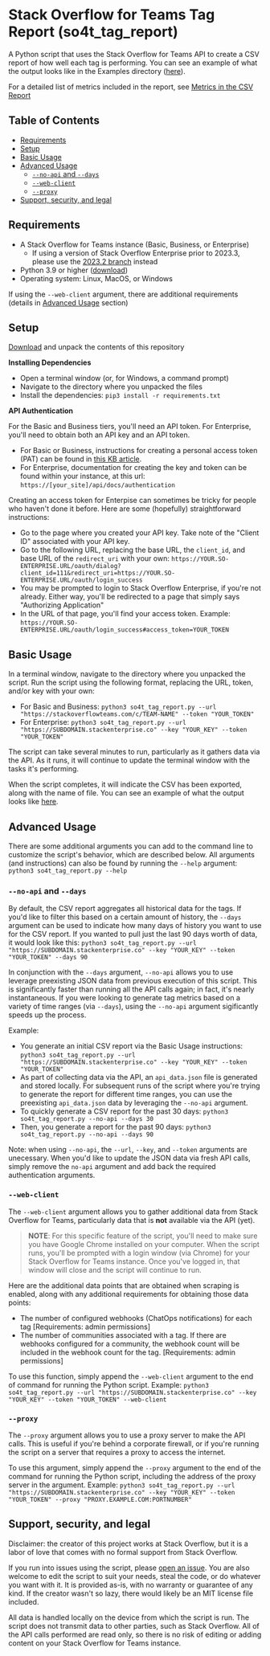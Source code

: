 # Stack Overflow for Teams Tag Report (so4t_tag_report)
A Python script that uses the Stack Overflow for Teams API to create a CSV report of how well each tag is performing. You can see an example of what the output looks like in the Examples directory ([here](https://github.com/jklick-so/so4t_tag_report/blob/main/Examples/tag_metrics.csv)).

For a detailed list of metrics included in the report, see [Metrics in the CSV Report](https://github.com/jklick-so/so4t_tag_report/blob/main/Docs/metrics.md)

## Table of Contents
* [Requirements](https://github.com/jklick-so/so4t_tag_report?tab=readme-ov-file#requirements)
* [Setup](https://github.com/jklick-so/so4t_tag_report?tab=readme-ov-file#setup)
* [Basic Usage](https://github.com/jklick-so/so4t_tag_report?tab=readme-ov-file#basic-usage)
* [Advanced Usage](https://github.com/jklick-so/so4t_tag_report?tab=readme-ov-file#advanced-usage)
  * [`--no-api` and `--days`](https://github.com/jklick-so/so4t_tag_report?tab=readme-ov-file#--no-api-and---days)
  * [`--web-client`](https://github.com/jklick-so/so4t_tag_report?tab=readme-ov-file#--web-client)
  * [`--proxy`](https://github.com/jklick-so/so4t_tag_report?tab=readme-ov-file#--proxy)
* [Support, security, and legal](https://github.com/jklick-so/so4t_tag_report?tab=readme-ov-file#support-security-and-legal)

## Requirements
* A Stack Overflow for Teams instance (Basic, Business, or Enterprise)
  * If using a version of Stack Overflow Enterprise prior to 2023.3, please use the [2023.2 branch](https://github.com/jklick-so/so4t_tag_report/tree/2023.2) instead
* Python 3.9 or higher ([download](https://www.python.org/downloads/))
* Operating system: Linux, MacOS, or Windows

If using the `--web-client` argument, there are additional requirements (details in [Advanced Usage](https://github.com/jklick-so/so4t_tag_report#--web-client) section)

## Setup

[Download](https://github.com/jklick-so/so4t_tag_report/archive/refs/heads/main.zip) and unpack the contents of this repository

**Installing Dependencies**

* Open a terminal window (or, for Windows, a command prompt)
* Navigate to the directory where you unpacked the files
* Install the dependencies: `pip3 install -r requirements.txt`

**API Authentication**

For the Basic and Business tiers, you'll need an API token. For Enterprise, you'll need to obtain both an API key and an API token.

* For Basic or Business, instructions for creating a personal access token (PAT) can be found in [this KB article](https://stackoverflow.help/en/articles/4385859-stack-overflow-for-teams-api).
* For Enterprise, documentation for creating the key and token can be found within your instance, at this url: `https://[your_site]/api/docs/authentication`

Creating an access token for Enterpise can sometimes be tricky for people who haven't done it before. Here are some (hopefully) straightforward instructions:
* Go to the page where you created your API key. Take note of the "Client ID" associated with your API key.
* Go to the following URL, replacing the base URL, the `client_id`, and base URL of the `redirect_uri` with your own:
`https://YOUR.SO-ENTERPRISE.URL/oauth/dialog?client_id=111&redirect_uri=https://YOUR.SO-ENTERPRISE.URL/oauth/login_success`
* You may be prompted to login to Stack Overflow Enterprise, if you're not already. Either way, you'll be redirected to a page that simply says "Authorizing Application"
* In the URL of that page, you'll find your access token. Example: `https://YOUR.SO-ENTERPRISE.URL/oauth/login_success#access_token=YOUR_TOKEN`

## Basic Usage

In a terminal window, navigate to the directory where you unpacked the script. 
Run the script using the following format, replacing the URL, token, and/or key with your own:
* For Basic and Business: `python3 so4t_tag_report.py --url "https://stackoverflowteams.com/c/TEAM-NAME" --token "YOUR_TOKEN"`
* For Enterprise: `python3 so4t_tag_report.py --url "https://SUBDOMAIN.stackenterprise.co" --key "YOUR_KEY" --token "YOUR_TOKEN"`

The script can take several minutes to run, particularly as it gathers data via the API. As it runs, it will continue to update the terminal window with the tasks it's performing.

When the script completes, it will indicate the CSV has been exported, along with the name of file. You can see an example of what the output looks like [here](https://github.com/jklick-so/so4t_tag_report/blob/main/Examples/tag_metrics.csv).

## Advanced Usage

There are some additional arguments you can add to the command line to customize the script's behavior, which are described below. All arguments (and instructions) can also be found by running the `--help` argument: `python3 so4t_tag_report.py --help` 

### `--no-api` and `--days`

By default, the CSV report aggregates all historical data for the tags. If you'd like to filter this based on a certain amount of history, the `--days` argument can be used to indicate how many days of history you want to use for the CSV report. If you wanted to pull just the last 90 days worth of data, it would look like this:
`python3 so4t_tag_report.py --url "https://SUBDOMAIN.stackenterprise.co" --key "YOUR_KEY" --token "YOUR_TOKEN" --days 90`

In conjunction with the `--days` argument, `--no-api` allows you to use leverage preexisting JSON data from previous execution of this script. This is significantly faster than running all the API calls again; in fact, it's nearly instantaneous. If you were looking to generate tag metrics based on a variety of time ranges (via `--days`), using the `--no-api` argument sigificantly speeds up the process. 

Example:
* You generate an initial CSV report via the Basic Usage instructions: `python3 so4t_tag_report.py --url "https://SUBDOMAIN.stackenterprise.co" --key "YOUR_KEY" --token "YOUR_TOKEN"`
* As part of collecting data via the API, an `api_data.json` file is generated and stored locally. For subsequent runs of the script where you're trying to generate the report for different time ranges, you can use the preexisting `api_data.json` data by leveraging the `--no-api` argument.
* To quickly generate a CSV report for the past 30 days: `python3 so4t_tag_report.py --no-api --days 30`
* Then, you generate a report for the past 90 days: `python3 so4t_tag_report.py --no-api --days 90`

Note: when using `--no-api`, the `--url`, `--key`, and `--token` arguments are unecessary. When you'd like to update the JSON data via fresh API calls, simply remove the `no-api` argument and add back the required authentication arguments.

### `--web-client`
The `--web-client` argument allows you to gather additional data from Stack Overflow for Teams, particularly data that is **not** available via the API (yet). 

> **NOTE**: For this specific feature of the script, you'll need to make sure you have Google Chrome installed on your computer. When the script runs, you'll be prompted with a login window (via Chrome) for your Stack Overflow for Teams instance. Once you've logged in, that window will close and the script will continue to run.

Here are the additional data points that are obtained when scraping is enabled, along with any additional requirements for obtaining those data points:

* The number of configured webhooks (ChatOps notifications) for each tag [Requirements: admin permissions]
* The number of communities associated with a tag. If there are webhooks configured for a community, the webhook count will be included in the webhook count for the tag. [Requirements: admin permissions]

To use this function, simply append the `--web-client` argument to the end of command for running the Python script. Example: `python3 so4t_tag_report.py --url "https://SUBDOMAIN.stackenterprise.co" --key "YOUR_KEY" --token "YOUR_TOKEN" --web-client`

### `--proxy`
The `--proxy` argument allows you to use a proxy server to make the API calls. This is useful if you're behind a corporate firewall, or if you're running the script on a server that requires a proxy to access the internet.

To use this argument, simply append the `--proxy` argument to the end of the command for running the Python script, including the address of the proxy server in the argument. Example: `python3 so4t_tag_report.py --url "https://SUBDOMAIN.stackenterprise.co" --key "YOUR_KEY" --token "YOUR_TOKEN" --proxy "PROXY.EXAMPLE.COM:PORTNUMBER"`

## Support, security, and legal
Disclaimer: the creator of this project works at Stack Overflow, but it is a labor of love that comes with no formal support from Stack Overflow. 

If you run into issues using the script, please [open an issue](https://github.com/jklick-so/so4t_tag_report/issues). You are also welcome to edit the script to suit your needs, steal the code, or do whatever you want with it. It is provided as-is, with no warranty or guarantee of any kind. If the creator wasn't so lazy, there would likely be an MIT license file included.

All data is handled locally on the device from which the script is run. The script does not transmit data to other parties, such as Stack Overflow. All of the API calls performed are read only, so there is no risk of editing or adding content on your Stack Overflow for Teams instance.
